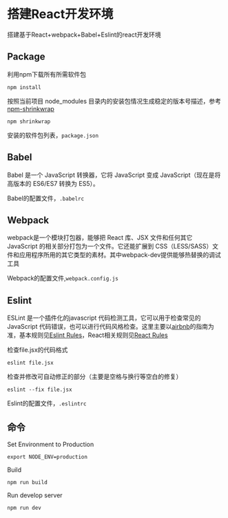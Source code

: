 # 搭建React开发环境

搭建基于React+webpack+Babel+Eslint的react开发环境

<!-- more -->

## Package

利用npm下载所有所需软件包

	npm install

按照当前项目 node_modules 目录内的安装包情况生成稳定的版本号描述，参考[npm-shrinkwrap](http://tech.meituan.com/npm-shrinkwrap.html)

	npm shrinkwrap

安装的软件包列表，`package.json`

## Babel

Babel 是一个 JavaScript 转换器，它将 JavaScript 变成 JavaScript（现在是将高版本的 ES6/ES7 转换为 ES5）。

Babel的配置文件，`.babelrc`

## Webpack

webpack是一个模块打包器，能够把 React 库、JSX 文件和任何其它 JavaScript 的相关部分打包为一个文件。它还能扩展到 CSS（LESS/SASS）文件和应用程序所用的其它类型的素材。其中webpack-dev提供能够热替换的调试工具

Webpack的配置文件,`webpack.config.js`

## Eslint

ESLint 是一个插件化的javascript 代码检测工具，它可以用于检查常见的JavaScript 代码错误，也可以进行代码风格检查。这里主要以[airbnb](https://github.com/airbnb/javascript)的指南为准，基本规则见[Eslint Rules](http://eslint.cn/docs/rules/)，React相关规则见[React Rules](https://github.com/JasonBoy/javascript/tree/master/react)

检查file.jsx的代码格式

	eslint file.jsx

检查并修改可自动修正的部分（主要是空格与换行等空白的修复）

	eslint --fix file.jsx

Eslint的配置文件，`.eslintrc`

## 命令

Set Environment to Production

    export NODE_ENV=production

Build

    npm run build

Run develop server

    npm run dev
